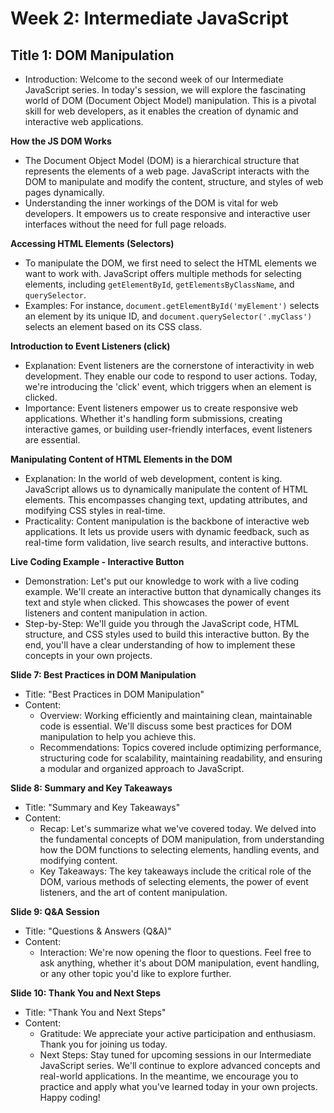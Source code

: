 # Week 2: Intermediate JavaScript
## Title 1:  DOM Manipulation
- Introduction: Welcome to the second week of our Intermediate JavaScript series. In today's session, we will explore the fascinating world of DOM (Document Object Model) manipulation. This is a pivotal skill for web developers, as it enables the creation of dynamic and interactive web applications.

**How the JS DOM Works**
- The Document Object Model (DOM) is a hierarchical structure that represents the elements of a web page. JavaScript interacts with the DOM to manipulate and modify the content, structure, and styles of web pages dynamically.
- Understanding the inner workings of the DOM is vital for web developers. It empowers us to create responsive and interactive user interfaces without the need for full page reloads.

**Accessing HTML Elements (Selectors)**
- To manipulate the DOM, we first need to select the HTML elements we want to work with. JavaScript offers multiple methods for selecting elements, including `getElementById`, `getElementsByClassName`, and `querySelector`.
- Examples: For instance, `document.getElementById('myElement')` selects an element by its unique ID, and `document.querySelector('.myClass')` selects an element based on its CSS class.

**Introduction to Event Listeners (click)**
- Explanation: Event listeners are the cornerstone of interactivity in web development. They enable our code to respond to user actions. Today, we're introducing the 'click' event, which triggers when an element is clicked.
- Importance: Event listeners empower us to create responsive web applications. Whether it's handling form submissions, creating interactive games, or building user-friendly interfaces, event listeners are essential.

**Manipulating Content of HTML Elements in the DOM**
- Explanation: In the world of web development, content is king. JavaScript allows us to dynamically manipulate the content of HTML elements. This encompasses changing text, updating attributes, and modifying CSS styles in real-time.
- Practicality: Content manipulation is the backbone of interactive web applications. It lets us provide users with dynamic feedback, such as real-time form validation, live search results, and interactive buttons.

**Live Coding Example - Interactive Button**
- Demonstration: Let's put our knowledge to work with a live coding example. We'll create an interactive button that dynamically changes its text and style when clicked. This showcases the power of event listeners and content manipulation in action.
- Step-by-Step: We'll guide you through the JavaScript code, HTML structure, and CSS styles used to build this interactive button. By the end, you'll have a clear understanding of how to implement these concepts in your own projects.

**Slide 7: Best Practices in DOM Manipulation**
- Title: "Best Practices in DOM Manipulation"
- Content:
  - Overview: Working efficiently and maintaining clean, maintainable code is essential. We'll discuss some best practices for DOM manipulation to help you achieve this.
  - Recommendations: Topics covered include optimizing performance, structuring code for scalability, maintaining readability, and ensuring a modular and organized approach to JavaScript.

**Slide 8: Summary and Key Takeaways**
- Title: "Summary and Key Takeaways"
- Content:
  - Recap: Let's summarize what we've covered today. We delved into the fundamental concepts of DOM manipulation, from understanding how the DOM functions to selecting elements, handling events, and modifying content.
  - Key Takeaways: The key takeaways include the critical role of the DOM, various methods of selecting elements, the power of event listeners, and the art of content manipulation.

**Slide 9: Q&A Session**
- Title: "Questions & Answers (Q&A)"
- Content:
  - Interaction: We're now opening the floor to questions. Feel free to ask anything, whether it's about DOM manipulation, event handling, or any other topic you'd like to explore further.

**Slide 10: Thank You and Next Steps**
- Title: "Thank You and Next Steps"
- Content:
  - Gratitude: We appreciate your active participation and enthusiasm. Thank you for joining us today.
  - Next Steps: Stay tuned for upcoming sessions in our Intermediate JavaScript series. We'll continue to explore advanced concepts and real-world applications. In the meantime, we encourage you to practice and apply what you've learned today in your own projects. Happy coding!
